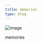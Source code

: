 ```yaml
---
title: memories
type: blog
---
```


![image](https://github.com/gnpashi/blog/assets/25707933/84ca6dd6-ed53-4f32-801f-e5aba43a1fe8)

memories
